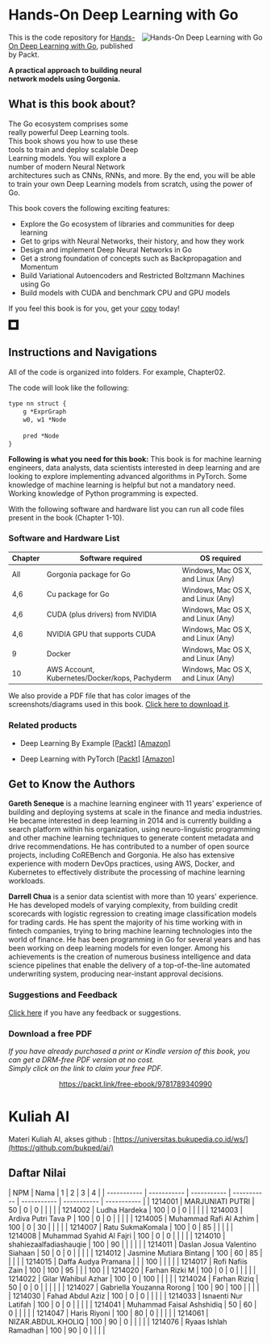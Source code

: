 


# Hands-On Deep Learning with Go 

<a href="https://www.packtpub.com/in/big-data-and-business-intelligence/hands-deep-learning-go?utm_source=github&utm_medium=repository&utm_campaign="><img src="https://www.packtpub.com/media/catalog/product/cache/e4d64343b1bc593f1c5348fe05efa4a6/9/7/9781789340990-original.jpeg" alt="Hands-On Deep Learning with Go " height="256px" align="right"></a>

This is the code repository for [Hands-On Deep Learning with Go](https://www.packtpub.com/in/big-data-and-business-intelligence/hands-deep-learning-go?utm_source=github&utm_medium=repository&utm_campaign=), published by Packt.

**A practical approach to building neural network models using Gorgonia.**

## What is this book about?
The Go ecosystem comprises some really powerful Deep Learning tools. This book shows you how to use these tools to train and deploy scalable Deep Learning models. You will explore a number of modern Neural Network architectures such as CNNs, RNNs, and more. By the end, you will be able to train your own Deep Learning models from scratch, using the power of Go.	

This book covers the following exciting features:

* Explore the Go ecosystem of libraries and communities for deep learning
* Get to grips with Neural Networks, their history, and how they work
* Design and implement Deep Neural Networks in Go
* Get a strong foundation of concepts such as Backpropagation and Momentum
* Build Variational Autoencoders and Restricted Boltzmann Machines using Go
* Build models with CUDA and benchmark CPU and GPU models


If you feel this book is for you, get your [copy](https://www.amazon.com/dp/1789340993) today!

<a href="https://www.packtpub.com/?utm_source=github&utm_medium=banner&utm_campaign=GitHubBanner"><img src="https://raw.githubusercontent.com/PacktPublishing/GitHub/master/GitHub.png" 
alt="https://www.packtpub.com/" border="5" /></a>




## Instructions and Navigations
All of the code is organized into folders. For example, Chapter02.

The code will look like the following:
```
type nn struct {
    g *ExprGraph
    w0, w1 *Node

    pred *Node
}
```

**Following is what you need for this book:**
This book is for machine learning engineers, data analysts, data scientists interested in deep learning and are looking to explore implementing advanced algorithms in PyTorch. Some knowledge of machine learning is helpful but not a mandatory need. Working knowledge of Python programming is expected.

With the following software and hardware list you can run all code files present in the book (Chapter 1-10).
### Software and Hardware List
| Chapter | Software required | OS required |
| -------- | ------------------------------------ | ----------------------------------- |
| All | Gorgonia package for Go | Windows, Mac OS X, and Linux (Any) |
| 4,6 | Cu package for Go | Windows, Mac OS X, and Linux (Any) |
| 4,6 | CUDA (plus drivers) from NVIDIA | Windows, Mac OS X, and Linux (Any) |
| 4,6 | NVIDIA GPU that supports CUDA | Windows, Mac OS X, and Linux (Any) |
| 9 | Docker | Windows, Mac OS X, and Linux (Any) |
| 10 | AWS Account, Kubernetes/Docker/kops, Pachyderm | Windows, Mac OS X, and Linux (Any) |


We also provide a PDF file that has color images of the screenshots/diagrams used in this book. [Click here to download it](https://static.packt-cdn.com/downloads/9781789340990_ColorImages.pdf).

### Related products
* Deep Learning By Example  [[Packt]](https://www.packtpub.com/big-data-and-business-intelligence/deep-learning-example?utm_source=github&utm_medium=repository&utm_campaign=) [[Amazon]](https://www.amazon.com/dp/1788399900)

* Deep Learning with PyTorch  [[Packt]](https://www.packtpub.com/big-data-and-business-intelligence/deep-learning-pytorch?utm_source=github&utm_medium=repository&utm_campaign=) [[Amazon]](https://www.amazon.com/dp/1788624335)


## Get to Know the Authors
**Gareth Seneque** is a machine learning engineer with 11 years' experience of building and deploying systems at scale in the finance and media industries. He became interested in deep learning in 2014 and is currently building a search platform within his organization, using neuro-linguistic programming and other machine learning techniques to generate content metadata and drive recommendations. He has contributed to a number of open source projects, including CoREBench and Gorgonia. He also has extensive experience with modern DevOps practices, using AWS, Docker, and Kubernetes to effectively distribute the processing of machine learning workloads.

**Darrell Chua** is a senior data scientist with more than 10 years' experience. He has developed models of varying complexity, from building credit scorecards with logistic regression to creating image classification models for trading cards. He has spent the majority of his time working with in fintech companies, trying to bring machine learning technologies into the world of finance. He has been programming in Go for several years and has been working on deep learning models for even longer. Among his achievements is the creation of numerous business intelligence and data science pipelines that enable the delivery of a top-of-the-line automated underwriting system, producing near-instant approval decisions.



### Suggestions and Feedback
[Click here](https://docs.google.com/forms/d/e/1FAIpQLSdy7dATC6QmEL81FIUuymZ0Wy9vH1jHkvpY57OiMeKGqib_Ow/viewform) if you have any feedback or suggestions.


### Download a free PDF

 <i>If you have already purchased a print or Kindle version of this book, you can get a DRM-free PDF version at no cost.<br>Simply click on the link to claim your free PDF.</i>
<p align="center"> <a href="https://packt.link/free-ebook/9781789340990">https://packt.link/free-ebook/9781789340990 </a> </p>


# Kuliah AI
Materi Kuliah AI, akses github : [https://universitas.bukupedia.co.id/ws/](https://github.com/bukped/ai/)


## Daftar Nilai 

| NPM      | Nama | 1 | 2 | 3 | 4 |
| ----------- | ----------- | ----------- | ----------- | ----------- | ----------- | ----------- |
| 1214001      | MARJUNIATI PUTRI | 50 | 0 | 0  |  |  | |
| 1214002   | Ludha Hardeka | 100 | 0 | 0 |  |  | |
| 1214003   | Ardiva Putri Tava P | 100 | 0 | 0 |  |  |  |
| 1214005   | Muhammad Rafi Al Azhim | 100 | 0 | 30 |  |  |  |
| 1214007   | Ratu SukmaKomala | 100 | 0 | 85 |  |  |  |
| 1214008   | Muhammad Syahid Al Fajri | 100 | 0 | 0 |  |  |  |
| 1214010   | shahiezaalfadiashauqie | 100 | 90 |  |  |  |  |
| 1214011   | Daslan Josua Valentino Siahaan | 50 | 0 | 0 |  |  |  |
| 1214012   | Jasmine Mutiara Bintang | 100 | 60 | 85 |  |  |  |
| 1214015   | Daffa Audya Pramana |  |  | 100 |  |  |  |
| 1214017   | Rofi Nafiis Zain | 100 | 100 | 95 |  |  | 100 |
| 1214020   | Farhan Rizki M | 100 | 0 | 0 |  |  |  |
| 1214022   | Gilar Wahibul Azhar | 100 | 0 | 100 |  |  |  |
| 1214024   | Farhan Riziq | 50 | 0 | 0 |  |  |  |  |
| 1214027   | Gabriella Youzanna Rorong | 100 | 90 | 100 |  |  |  |
| 1214030   | Fahad Abdul Aziz | 100 | 0 | 0 |  |  |  |
| 1214033   | Isnaenti Nur Latifah | 100 | 0 | 0 |  |  |  |
| 1214041   | Muhammad Faisal Ashshidiq | 50 | 60 | 0 |  |  |  |
| 1214047   | Haris Riyoni | 100 | 80 | 0 |  |  |  |
| 1214061   | NIZAR.ABDUL.KHOLIQ | 100 | 90 | 0 |  |  |  |
| 1214076   | Ryaas Ishlah Ramadhan | 100 | 90 | 0 |  |  |  |



